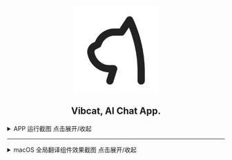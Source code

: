 <p align="center">
  <img src="https://raw.githubusercontent.com/Vibcat-Project/vibcat/master/assets/images/logo/logo.svg" width="200px">
</p>

<h2 align="center">Vibcat, AI Chat App.</h2>

<details>
<summary>APP 运行截图 点击展开/收起</summary>
<p align="center">
  <img src="https://raw.githubusercontent.com/Vibcat-Project/vibcat/master/docs/images/screenshot-1.png" width="200px">
  <img src="https://raw.githubusercontent.com/Vibcat-Project/vibcat/master/docs/images/screenshot-2.png" width="200px">
  <img src="https://raw.githubusercontent.com/Vibcat-Project/vibcat/master/docs/images/screenshot-3.png" width="200px">
  <img src="https://raw.githubusercontent.com/Vibcat-Project/vibcat/master/docs/images/screenshot-4.png" width="200px">
</p>
</details>

<hr>

<details>
<summary>macOS 全局翻译组件效果截图 点击展开/收起</summary>
<p align="center">
  <img src="https://raw.githubusercontent.com/Vibcat-Project/vibcat/master/docs/images/screenshot-5.png" width="400px">
  <img src="https://raw.githubusercontent.com/Vibcat-Project/vibcat/master/docs/images/screenshot-6.png" width="400px">
</p>
</details>